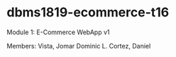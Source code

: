 # dbms1819-ecommerce-t16
Module 1: E-Commerce WebApp v1

Members:
Vista, Jomar Dominic L.
Cortez, Daniel
